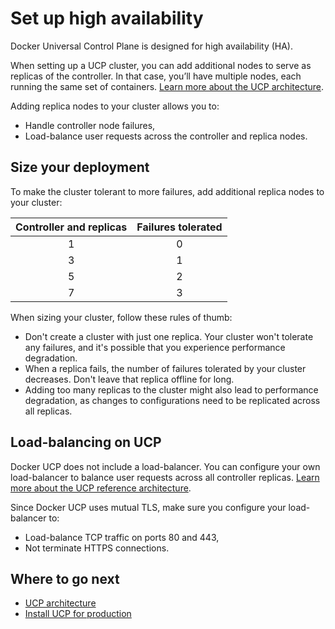 <!--[metadata]>
+++
aliases = [ "/ucp/understand_ha/"]
title ="Set up high availability"
description="Docker Universal Control plane has support for high availability. Learn how to set up your installation to ensure it tolerates failures."
keywords= ["replica, controller, availability, high, ucp"]
[menu.main]
parent="mn_ucp_high_availability"
+++
<![end-metadata]-->


# Set up high availability

Docker Universal Control Plane is designed for high availability (HA).

When setting up a UCP cluster, you can add additional nodes to serve as
replicas of the controller. In that case, you’ll have multiple nodes, each
running the same set of containers.
[Learn more about the UCP architecture](../architecture.md).

Adding replica nodes to your cluster allows you to:

* Handle controller node failures,
* Load-balance user requests across the controller and replica nodes.


## Size your deployment

To make the cluster tolerant to more failures, add additional replica nodes to
your cluster:

| Controller and replicas | Failures tolerated |
|:-----------------------:|:------------------:|
|            1            |         0          |
|            3            |         1          |
|            5            |         2          |
|            7            |         3          |


When sizing your cluster, follow these rules of thumb:

* Don't create a cluster with just one replica. Your cluster won't tolerate any
failures, and it's possible that you experience performance degradation.
* When a replica fails, the number of failures tolerated by your cluster
decreases. Don't leave that replica offline for long.
* Adding too many replicas to the cluster might also lead to performance
degradation, as changes to configurations need to be replicated across all
replicas.


## Load-balancing on UCP

Docker UCP does not include a load-balancer. You can configure your own
load-balancer to balance user requests across all controller replicas.
[Learn more about the UCP reference architecture](https://www.docker.com/sites/default/files/RA_UCP%20Load%20Balancing-Feb%202016_0.pdf).

Since Docker UCP uses mutual TLS, make sure you configure your load-balancer to:

* Load-balance TCP traffic on ports 80 and 443,
* Not terminate HTTPS connections.


## Where to go next

* [UCP architecture](../architecture.md)
* [Install UCP for production](../installation/install-production.md)
